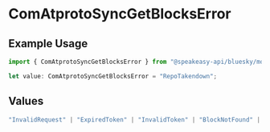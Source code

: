# ComAtprotoSyncGetBlocksError

## Example Usage

```typescript
import { ComAtprotoSyncGetBlocksError } from "@speakeasy-api/bluesky/models/errors";

let value: ComAtprotoSyncGetBlocksError = "RepoTakendown";
```

## Values

```typescript
"InvalidRequest" | "ExpiredToken" | "InvalidToken" | "BlockNotFound" | "RepoNotFound" | "RepoTakendown" | "RepoSuspended" | "RepoDeactivated"
```